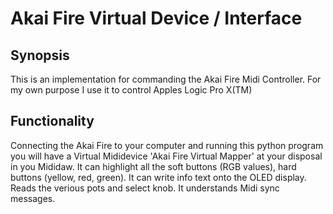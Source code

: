 # Akai Fire Virtual Device / Interface

## Synopsis

This is an implementation for commanding the Akai Fire Midi Controller.
For my own purpose I use it to control Apples Logic Pro X(TM)

## Functionality

Connecting the Akai Fire to your computer and running this python program you will 
have a Virtual Mididevice 'Akai Fire Virtual Mapper' at your disposal in you Mididaw.
It can highlight all the soft buttons (RGB values), hard buttons (yellow, red, green).
It can write info text onto the OLED display.
Reads the verious pots and select knob.
It understands Midi sync messages.




